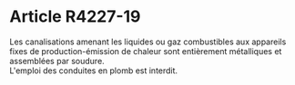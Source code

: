# Article R4227-19

  
Les canalisations amenant les liquides ou gaz combustibles aux appareils fixes de production-émission de chaleur sont entièrement métalliques et assemblées par soudure.   
L'emploi des conduites en plomb est interdit.